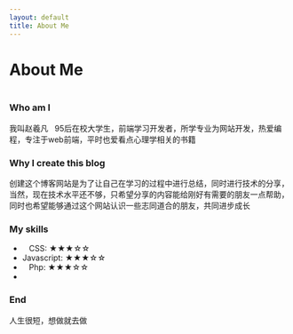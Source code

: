 ```yaml
---
layout: default
title: About Me
---
```


<div class="post">
	<h1 class="pageTitle">About Me</h1>
	<img src="{{ '/assets/img/touring.jpg' | prepend: site.baseurl }}" alt="">
	<h3>Who am I</h3>
	<p class="intro">我叫赵羲凡 &nbsp; 95后在校大学生，前端学习开发者，所学专业为网站开发，热爱编程，专注于web前端，平时也爱看点心理学相关的书籍</p>
	<h3>Why I create this blog</h3>
	<p class="intro">创建这个博客网站是为了让自己在学习的过程中进行总结，同时进行技术的分享，当然，现在技术水平还不够，只希望分享的内容能给刚好有需要的朋友一点帮助，同时也希望能够通过这个网站认识一些志同道合的朋友，共同进步成长</p>
	<h3>My skills</h3>
	<ul>
			<li>&nbsp;&nbsp;&nbsp;CSS: ★★★☆☆</li>
  		<li>Javascript: ★★★☆☆</li>
  		<li>&nbsp;&nbsp;&nbsp;Php: ★★★☆☆</li>
  		<li></li>
  	</ul>
		<h3>End</h3>
		<p>人生很短，想做就去做</p>
</div>
